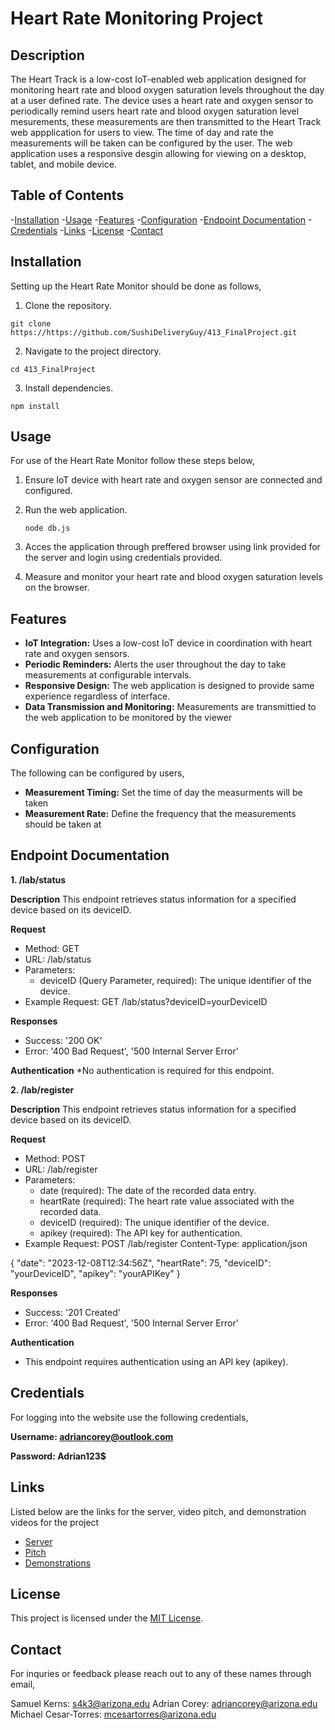 # Heart Rate Monitoring Project

## Description

The Heart Track is a low-cost IoT-enabled web application designed for monitoring heart rate and blood oxygen 
saturation levels throughout the day at a user defined rate. The device uses a heart rate and oxygen sensor
to periodically remind users heart rate and blood oxygen saturation level mesurements, these measurements are then
transmitted to the Heart Track web appplication for users to view. The time of day and rate the measurements will be 
taken can be configured by the user. The web application uses a responsive desgin allowing for viewing on a desktop,
tablet, and mobile device.

## Table of Contents

-[Installation](#installation)
-[Usage](#usage)
-[Features](#features)
-[Configuration](#configuration)
-[Endpoint Documentation](#endpointdocumentation)
-[Credentials](#credentials)
-[Links](#links)
-[License](#lincense)
-[Contact](#contact)

## Installation

Setting up the Heart Rate Monitor should be done as follows,

1. Clone the repository.

`git clone https://https://github.com/SushiDeliveryGuy/413_FinalProject.git`

2. Navigate to the project directory.

`cd 413_FinalProject`

3. Install dependencies.

`npm install`

## Usage

For use of the Heart Rate Monitor follow these steps below,

1. Ensure IoT device with heart rate and oxygen sensor are connected and configured.
2. Run the web application.
   
    `node db.js`
   
4. Acces the application through preffered browser using link provided for the server and login using credentials provided.
5. Measure and monitor your heart rate and blood oxygen saturation levels on the browser.

## Features

* **IoT Integration:** Uses a low-cost IoT device in coordination with heart rate and oxygen sensors.
* **Periodic Reminders:** Alerts the user throughout the day to take measurements at configurable intervals.
* **Responsive Design:** The web application is designed to provide same experience regardless of interface.
* **Data Transmission and Monitoring:** Measurements are transmittied to the web application to be monitored by the viewer

## Configuration

The following can be configured by users,

* **Measurement Timing:** Set the time of day the measurments will be taken
* **Measurement Rate:** Define the frequency that the measurements should be taken at

## Endpoint Documentation

**1. /lab/status**

**Description**
This endpoint retrieves status information for a specified device based on its deviceID.

**Request**
* Method: GET
* URL: /lab/status
* Parameters:
   * deviceID (Query Parameter, required): The unique identifier of the device.
* Example Request:
GET /lab/status?deviceID=yourDeviceID

**Responses**
* Success: '200 OK'
* Error: '400 Bad Request', '500 Internal Server Error'

**Authentication**
*No authentication is required for this endpoint.

**2. /lab/register**

**Description**
This endpoint retrieves status information for a specified device based on its deviceID.

**Request**
* Method: POST
* URL: /lab/register
* Parameters:
   * date (required): The date of the recorded data entry.
   * heartRate (required): The heart rate value associated with the recorded data.
   * deviceID (required): The unique identifier of the device.
   * apikey (required): The API key for authentication.
* Example Request:
POST /lab/register
Content-Type: application/json

{
  "date": "2023-12-08T12:34:56Z",
  "heartRate": 75,
  "deviceID": "yourDeviceID",
  "apikey": "yourAPIKey"
}

**Responses**
* Success: '201 Created'
* Error: '400 Bad Request', '500 Internal Server Error'

**Authentication**
* This endpoint requires authentication using an API key (apikey).

## Credentials

For logging into the website use the following credentials,

**Username: adriancorey@outlook.com**

**Password: Adrian123$**

## Links

Listed below are the links for the server, video pitch, and demonstration videos for the project

* [Server](http://ec2-3-137-163-56.us-east-2.compute.amazonaws.com:3000/index.html)
* [Pitch](https://www.youtube.com/watch?v=F-mU8SEipb4)
* [Demonstrations]()

## License

This project is licensed under the [MIT License](LICENSE).

## Contact

For inquries or feedback please reach out to any of these names through email,

Samuel Kerns: s4k3@arizona.edu
Adrian Corey: adriancorey@arizona.edu
Michael Cesar-Torres: mcesartorres@arizona.edu

